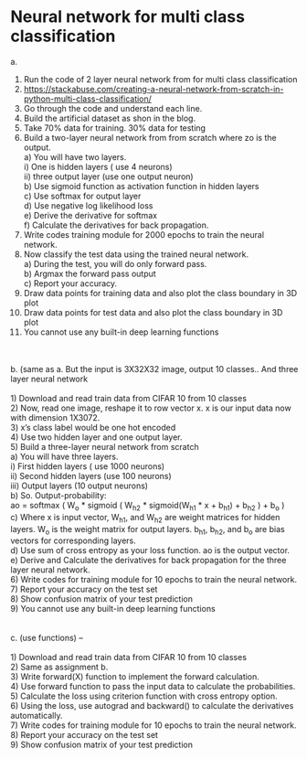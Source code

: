 # Neural network for multi class classification

a.<br/>
1)	Run the code of 2 layer neural network from for multi class classification <br/>
2)	https://stackabuse.com/creating-a-neural-network-from-scratch-in-python-multi-class-classification/<br/>
3)	Go through the code and understand each line. <br/>
4)	Build the artificial dataset as shon in the blog.<br/>
5)	Take 70% data for training. 30% data for testing<br/>
6)	Build a two-layer neural network from from scratch where zo is the output.<br/>
    a)	You will have two layers. <br/>
        i)	One is hidden layers ( use 4 neurons)<br/>
        ii)	three output layer (use one output neuron)<br/>
    b)	Use sigmoid function as activation function in hidden layers<br/>
    c)	Use softmax for output layer<br/>
    d)	Use negative log likelihood loss<br/>
    e)	Derive the derivative for softmax<br/>
    f)	Calculate the derivatives for back propagation.<br/>
7)	Write codes training module for 2000 epochs to train the neural network.<br/>
8)	Now  classify  the test data using the trained neural network. <br/>
    a)	During the test, you will do only forward pass.<br/>
    b)	Argmax the forward pass output<br/>
    c)	Report your accuracy.<br/>
9)	Draw data points for training data and also plot the class boundary in 3D plot<br/>
10)	Draw data points for test data and also plot the class boundary in 3D plot<br/>
11)	You cannot use any built-in deep learning functions<br/>
<br/>
<br/>
b. (same as a. But the input is 3X32X32 image, output 10 classes.. And three layer neural network<br/>
<br/>
1)	Download and read train data from CIFAR 10 from 10 classes<br/>
2)	Now, read one image, reshape it to row vector x. x is our input data now with dimension 1X3072.<br/>
3)	x’s class label would be one hot encoded<br/>
4)	Use two hidden layer and one output layer.<br/>
5)	Build a three-layer neural network from scratch <br/>
    a)	You will have three layers. <br/>
        i)	  First   hidden layers ( use 1000 neurons)  <br/>
        ii)	  Second hidden layers (use 100 neurons)<br/>
        iii)	Output layers (10 output neurons)<br/>
    b)	So. Output-probability:<br/>
        ao = softmax (  W<sub>o</sub> *  sigmoid  (  W<sub>h2</sub>  * sigmoid(W<sub>h1</sub>  * x + b<sub>h1</sub>)  +  b<sub>h2</sub> )  +    b<sub>o</sub> ) <br/>
    c)	Where  x is input vector,  W<sub>h1</sub>, and W<sub>h2</sub> are weight matrices for hidden layers. W<sub>o</sub> is the weight matrix for output layers. b<sub>h1</sub>,  b<sub>h2</sub>, and b<sub>o</sub> are bias vectors for corresponding layers.<br/>
    d)	Use sum of cross entropy  as your loss function. ao is the output vector.<br/>
    e)	Derive and Calculate the derivatives for back propagation for the three layer neural network.<br/>
6)	Write codes for training module for 10 epochs to train the neural network.<br/>
7)	Report your accuracy on the test set<br/>
8)	Show confusion matrix of your test prediction<br/>
9)	You cannot use any built-in deep learning functions<br/>
<br/>
<br/>
c. (use functions) – <br/>
<br/>
1)	Download and read train data from CIFAR 10 from 10 classes<br/>
2)	Same as assignment b.<br/>
3)	Write forward(X) function to implement the forward calculation.<br/>
4)	Use forward function to pass the input data to calculate the probabilities.<br/>
5)	Calculate the loss using criterion function with cross entropy option.<br/>
6)	Using the loss,  use autograd and backward()  to calculate the derivatives automatically.<br/>
7)	Write codes for training module for 10 epochs to train the neural network.<br/>
8)	Report your accuracy on the test set<br/>
9)  Show confusion matrix of your test prediction<br/>

<br/>
